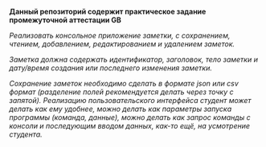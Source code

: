 **Данный репозиторий содержит практическое задание промежуточной аттестации GB**

*Реализовать консольное приложение заметки,
с сохранением,
чтением,
добавлением,
редактированием и
удалением заметок.*

*Заметка должна содержать
идентификатор,
заголовок,
тело заметки и
дату/время создания или последнего изменения заметки.*

*Сохранение заметок необходимо сделать в формате json или csv формат (разделение полей рекомендуется делать через точку
с запятой). Реализацию пользовательского интерфейса студент может делать как ему удобнее, можно делать как параметры
запуска программы (команда, данные), можно делать как запрос команды с консоли и последующим вводом данных, как-то ещё,
на усмотрение студента.*
